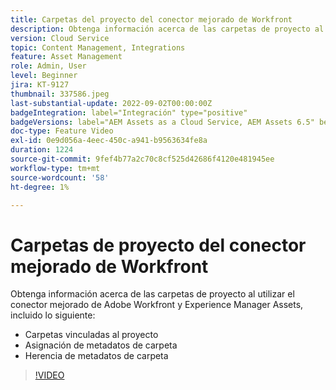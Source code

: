 ```yaml
---
title: Carpetas del proyecto del conector mejorado de Workfront
description: Obtenga información acerca de las carpetas de proyecto al utilizar el conector mejorado de Adobe Workfront y Experience Manager Assets.
version: Cloud Service
topic: Content Management, Integrations
feature: Asset Management
role: Admin, User
level: Beginner
jira: KT-9127
thumbnail: 337586.jpeg
last-substantial-update: 2022-09-02T00:00:00Z
badgeIntegration: label="Integración" type="positive"
badgeVersions: label="AEM Assets as a Cloud Service, AEM Assets 6.5" before-title="false"
doc-type: Feature Video
exl-id: 0e9d056a-4eec-450c-a941-b9563634fe8a
duration: 1224
source-git-commit: 9fef4b77a2c70c8cf525d42686f4120e481945ee
workflow-type: tm+mt
source-wordcount: '58'
ht-degree: 1%

---
```


# Carpetas de proyecto del conector mejorado de Workfront

Obtenga información acerca de las carpetas de proyecto al utilizar el conector mejorado de Adobe Workfront y Experience Manager Assets, incluido lo siguiente:

+ Carpetas vinculadas al proyecto
+ Asignación de metadatos de carpeta
+ Herencia de metadatos de carpeta

>[!VIDEO](https://video.tv.adobe.com/v/337586?quality=12&learn=on)
